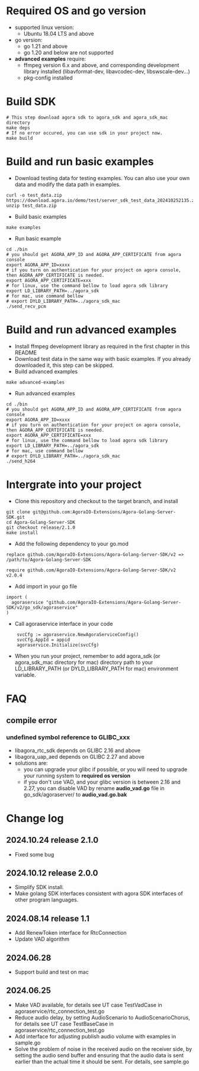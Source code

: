 # Required OS and go version
- supported linux version: 
  - Ubuntu 18.04 LTS and above
- go version:
  - go 1.21 and above
  - go 1.20 and below are not supported
- **advanced examples** require:
  - ffmpeg version 6.x and above, and corresponding development library installed (libavformat-dev, libavcodec-dev, libswscale-dev...)
  - pkg-config installed

# Build SDK
```
# This step download agora sdk to agora_sdk and agora_sdk_mac directory
make deps
# If no error occured, you can use sdk in your project now.
make build
```

# Build and run basic examples
- Download testing data for testing examples. You can also use your own data and modify the data path in examples.
```
curl -o test_data.zip https://download.agora.io/demo/test/server_sdk_test_data_202410252135.zip
unzip test_data.zip
```
- Build basic examples
```
make examples
```
- Run basic example
```
cd ./bin
# you should get AGORA_APP_ID and AGORA_APP_CERTIFICATE from agora console
export AGORA_APP_ID=xxxx
# if you turn on authentication for your project on agora console, then AGORA_APP_CERTIFICATE is needed.
export AGORA_APP_CERTIFICATE=xxx
# for linux, use the command bellow to load agora sdk library
export LD_LIBRARY_PATH=../agora_sdk
# for mac, use command bellow
# export DYLD_LIBRARY_PATH=../agora_sdk_mac
./send_recv_pcm
```

# Build and run advanced examples
- Install ffmpeg development library as required in the first chapter in this README
- Download test data in the same way with basic examples. If you already downloaded it, this step can be skipped.
- Build advanced examples
```
make advanced-examples
```
- Run advanced examples
```
cd ./bin
# you should get AGORA_APP_ID and AGORA_APP_CERTIFICATE from agora console
export AGORA_APP_ID=xxxx
# if you turn on authentication for your project on agora console, then AGORA_APP_CERTIFICATE is needed.
export AGORA_APP_CERTIFICATE=xxx
# for linux, use the command bellow to load agora sdk library
export LD_LIBRARY_PATH=../agora_sdk
# for mac, use command bellow
# export DYLD_LIBRARY_PATH=../agora_sdk_mac
./send_h264
```

# Intergrate into your project
- Clone this repository and checkout to the target branch, and install
```
git clone git@github.com:AgoraIO-Extensions/Agora-Golang-Server-SDK.git
cd Agora-Golang-Server-SDK
git checkout release/2.1.0
make install
```
- Add the following dependency to your go.mod
```
replace github.com/AgoraIO-Extensions/Agora-Golang-Server-SDK/v2 => /path/to/Agora-Golang-Server-SDK

require github.com/AgoraIO-Extensions/Agora-Golang-Server-SDK/v2 v2.0.4
```
- Add import in your go file
```
import (
  agoraservice "github.com/AgoraIO-Extensions/Agora-Golang-Server-SDK/v2/go_sdk/agoraservice"
)
```
- Call agoraservice interface in your code
```
	svcCfg := agoraservice.NewAgoraServiceConfig()
	svcCfg.AppId = appid
	agoraservice.Initialize(svcCfg)
```
- When you run your project, remember to add agora_sdk (or agora_sdk_mac directory for mac) directory path to your LD_LIBRARY_PATH (or DYLD_LIBRARY_PATH for mac) environment variable.


# FAQ
## compile error
### undefined symbol reference to GLIBC_xxx
- libagora_rtc_sdk depends on GLIBC 2.16 and above
- libagora_uap_aed depends on GLIBC 2.27 and above
- solutions are:
  - you can upgrade your glibc if possible, or you will need to upgrade your running system to **required os version**
  - if you don't use VAD, and your glibc version is between 2.16 and 2.27, you can disable VAD by rename **audio_vad.go** file in go_sdk/agoraserver/ to **audio_vad.go.bak**

# Change log
## 2024.10.24 release 2.1.0
- Fixed some bug
## 2024.10.12 release 2.0.0
- Simplify SDK install.
- Make golang SDK interfaces consistent with agora SDK interfaces of other program languages.
## 2024.08.14 release 1.1
- Add RenewToken interface for RtcConnection
- Update VAD algorithm
## 2024.06.28
- Support build and test on mac
## 2024.06.25
- Make VAD available, for details see UT case TestVadCase in agoraservice/rtc_connection_test.go
- Reduce audio delay, by setting AudioScenario to AudioScenarioChorus, for details see UT case TestBaseCase in agoraservice/rtc_connection_test.go
- Add interface for adjusting publish audio volume with examples in sample.go
- Solve the problem of noise in the received audio on the receiver side, by setting the audio send buffer and ensuring that the audio data is sent earlier than the actual time it should be sent. For details, see sample.go
